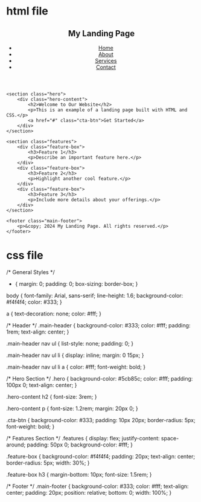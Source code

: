 # html file
<!DOCTYPE html>
<html lang="en">
<head>
    <meta charset="UTF-8">
    <meta name="viewport" content="width=device-width, initial-scale=1.0">
    <meta http-equiv="X-UA-Compatible" content="ie=edge">
    <title>Landing Page</title>
    <link rel="stylesheet" href="style1.css">
</head>
<body>
    <header class="main-header">
        <nav>
            <h1>My Landing Page</h1>
            <ul>
                <li><a href="#">Home</a></li>
                <li><a href="#">About</a></li>
                <li><a href="#">Services</a></li>
                <li><a href="#">Contact</a></li>
            </ul>
        </nav>
    </header>

    <section class="hero">
        <div class="hero-content">
            <h2>Welcome to Our Website</h2>
            <p>This is an example of a landing page built with HTML and CSS.</p>
            <a href="#" class="cta-btn">Get Started</a>
        </div>
    </section>

    <section class="features">
        <div class="feature-box">
            <h3>Feature 1</h3>
            <p>Describe an important feature here.</p>
        </div>
        <div class="feature-box">
            <h3>Feature 2</h3>
            <p>Highlight another cool feature.</p>
        </div>
        <div class="feature-box">
            <h3>Feature 3</h3>
            <p>Include more details about your offerings.</p>
        </div>
    </section>

    <footer class="main-footer">
        <p>&copy; 2024 My Landing Page. All rights reserved.</p>
    </footer>
</body>
</html>


# css file
/* General Styles */
* {
    margin: 0;
    padding: 0;
    box-sizing: border-box;
}

body {
    font-family: Arial, sans-serif;
    line-height: 1.6;
    background-color: #f4f4f4;
    color: #333;
}

a {
    text-decoration: none;
    color: #fff;
}

/* Header */
.main-header {
    background-color: #333;
    color: #fff;
    padding: 1rem;
    text-align: center;
}

.main-header nav ul {
    list-style: none;
    padding: 0;
}

.main-header nav ul li {
    display: inline;
    margin: 0 15px;
}

.main-header nav ul li a {
    color: #fff;
    font-weight: bold;
}

/* Hero Section */
.hero {
    background-color: #5cb85c;
    color: #fff;
    padding: 100px 0;
    text-align: center;
}

.hero-content h2 {
    font-size: 3rem;
}

.hero-content p {
    font-size: 1.2rem;
    margin: 20px 0;
}

.cta-btn {
    background-color: #333;
    padding: 10px 20px;
    border-radius: 5px;
    font-weight: bold;
}

/* Features Section */
.features {
    display: flex;
    justify-content: space-around;
    padding: 50px 0;
    background-color: #fff;
}

.feature-box {
    background-color: #f4f4f4;
    padding: 20px;
    text-align: center;
    border-radius: 5px;
    width: 30%;
}

.feature-box h3 {
    margin-bottom: 10px;
    font-size: 1.5rem;
}

/* Footer */
.main-footer {
    background-color: #333;
    color: #fff;
    text-align: center;
    padding: 20px;
    position: relative;
    bottom: 0;
    width: 100%;
}


